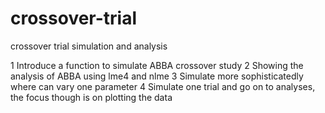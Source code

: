 # crossover-trial
crossover trial simulation and analysis

1 Introduce a function to simulate ABBA crossover study
2 Showing the analysis of ABBA using lme4 and nlme
3 Simulate more sophisticatedly where can vary one parameter
4 Simulate one trial and go on to analyses, the focus though is on plotting the data
